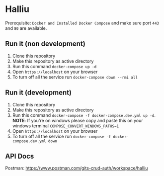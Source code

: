 # Halliu
Prerequisite: `Docker and Installed Docker Compose` and make sure port `443` and `80` are available.  

## Run it (non development)
1. Clone this repository
2. Make this repository as active directory
3. Run this command `docker-compose up -d`
4. Open `https://localhost` on your browser
5. To turn off all the service run `docker-compose down --rmi all`

## Run it (development)
1. Clone this repository
2. Make this repository as active directory
3. Run this command `docker-compose -f docker-compose.dev.yml up -d`. **NOTE**: If you're on windows please copy and paste this on your windows terminal `COMPOSE_CONVERT_WINDOWS_PATHS=1`
4. Open `https://localhost` on your browser
5. To turn off all the service run `docker-compose -f docker-compose.dev.yml down`

## API Docs
Postman: https://www.postman.com/gits-crud-auth/workspace/halliu

